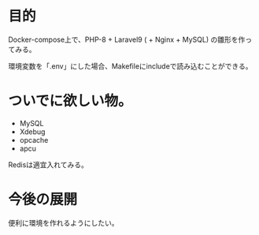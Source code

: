 # 目的
Docker-compose上で、PHP-8 + Laravel9 ( + Nginx + MySQL) の雛形を作ってみる。

環境変数を「.env」にした場合、Makefileにincludeで読み込むことができる。

# ついでに欲しい物。
- MySQL
- Xdebug
- opcache
- apcu

Redisは適宜入れてみる。

# 今後の展開
便利に環境を作れるようにしたい。
